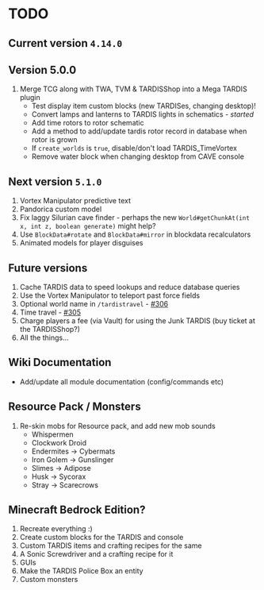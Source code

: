 # TODO

## Current version `4.14.0`

## Version 5.0.0

1. Merge TCG along with TWA, TVM & TARDISShop into a Mega TARDIS plugin
   - Test display item custom blocks (new TARDISes, changing desktop)!
   - Convert lamps and lanterns to TARDIS lights in schematics - _started_
   - Add time rotors to rotor schematic
   - Add a method to add/update tardis rotor record in database when rotor is grown
   - If `create_worlds` is `true`, disable/don't load TARDIS_TimeVortex
   - Remove water block when changing desktop from CAVE console

## Next version `5.1.0`

1. Vortex Manipulator predictive text
2. Pandorica custom model
3. Fix laggy Silurian cave finder - perhaps the new `World#getChunkAt(int x, int z, boolean generate)` might help?
4. Use `BlockData#rotate` and `BlockData#mirror` in blockdata recalculators
5. Animated models for player disguises

## Future versions

1. Cache TARDIS data to speed lookups and reduce database queries
2. Use the Vortex Manipulator to teleport past force fields
3. Optional world name in `/tardistravel` - [#306](https://github.com/eccentricdevotion/TARDIS/issues/306)
4. Time travel - [#305](https://github.com/eccentricdevotion/TARDIS/issues/305)
5. Charge players a fee (via Vault) for using the Junk TARDIS (buy ticket at the TARDISShop?)
6. All the things...

## Wiki Documentation

* Add/update all module documentation (config/commands etc)

## Resource Pack / Monsters

1. Re-skin mobs for Resource pack, and add new mob sounds
    * Whispermen
    * Clockwork Droid
    * Endermites -> Cybermats
    * Iron Golem -> Gunslinger
    * Slimes -> Adipose
    * Husk -> Sycorax
    * Stray -> Scarecrows

## Minecraft Bedrock Edition?

1. Recreate everything :)
2. Create custom blocks for the TARDIS and console
3. Custom TARDIS items and crafting recipes for the same
4. A Sonic Screwdriver and a crafting recipe for it
5. GUIs
6. Make the TARDIS Police Box an entity
7. Custom monsters
